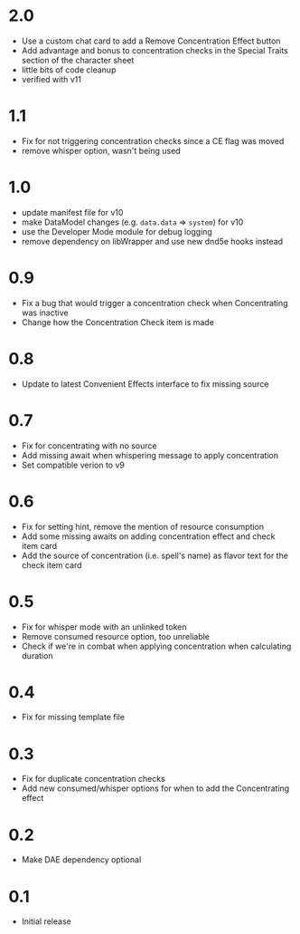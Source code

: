 # 2.0

- Use a custom chat card to add a Remove Concentration Effect button
- Add advantage and bonus to concentration checks in the Special Traits section of the character sheet
- little bits of code cleanup
- verified with v11

# 1.1

- Fix for not triggering concentration checks since a CE flag was moved
- remove whisper option, wasn't being used

# 1.0

- update manifest file for v10
- make DataModel changes (e.g. `data.data` => `system`) for v10
- use the Developer Mode module for debug logging
- remove dependency on libWrapper and use new dnd5e hooks instead

# 0.9

- Fix a bug that would trigger a concentration check when Concentrating was inactive
- Change how the Concentration Check item is made

# 0.8

- Update to latest Convenient Effects interface to fix missing source

# 0.7

- Fix for concentrating with no source
- Add missing await when whispering message to apply concentration
- Set compatible verion to v9

# 0.6

- Fix for setting hint, remove the mention of resource consumption
- Add some missing awaits on adding concentration effect and check item card
- Add the source of concentration (i.e. spell's name) as flavor text for the check item card

# 0.5

- Fix for whisper mode with an unlinked token
- Remove consumed resource option, too unreliable
- Check if we're in combat when applying concentration when calculating duration

# 0.4

- Fix for missing template file

# 0.3

- Fix for duplicate concentration checks
- Add new consumed/whisper options for when to add the Concentrating effect

# 0.2

- Make DAE dependency optional

# 0.1

- Initial release
